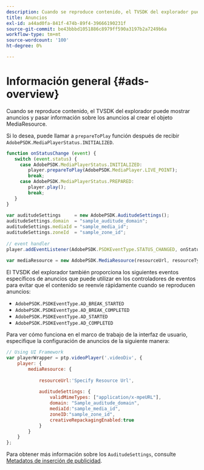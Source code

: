 ```yaml
---
description: Cuando se reproduce contenido, el TVSDK del explorador puede mostrar anuncios y pasar información sobre los anuncios al crear el objeto MediaResource.
title: Anuncios
exl-id: a44ad0fa-841f-474b-89f4-39666190231f
source-git-commit: be43bbbd1051886c8979ff590a3197b2a7249b6a
workflow-type: tm+mt
source-wordcount: '100'
ht-degree: 0%

---
```


# Información general {#ads-overview}

Cuando se reproduce contenido, el TVSDK del explorador puede mostrar anuncios y pasar información sobre los anuncios al crear el objeto MediaResource.

Si lo desea, puede llamar a `prepareToPlay` función después de recibir `AdobePSDK.MediaPlayerStatus.INITIALIZED`.

```js
function onStatusChange (event) { 
   switch (event.status) { 
     case AdobePSDK.MediaPlayerStatus.INITIALIZED: 
        player.prepareToPlay(AdobePSDK.MediaPlayer.LIVE_POINT); 
        break; 
     case AdobePSDK.MediaPlayerStatus.PREPARED: 
        player.play(); 
        break; 
   } 
} 
 
var auditudeSettings     = new AdobePSDK.AuditudeSettings(); 
auditudeSettings.domain  = "sample_auditude_domain"; 
auditudeSettings.mediaId = "sample_media_id"; 
auditudeSettings.zoneId  = "sample_zone_id"; 
 
// event handler 
player.addEventListener(AdobePSDK.PSDKEventType.STATUS_CHANGED, onStatusChange); 
 
var mediaResource = new AdobePSDK.MediaResource(resourceUrl, resourceType, auditudeSettings, false);
```

El TVSDK del explorador también proporciona los siguientes eventos específicos de anuncios que puede utilizar en los controladores de eventos para evitar que el contenido se reenvíe rápidamente cuando se reproducen anuncios:

* `AdobePSDK.PSDKEventType.AD_BREAK_STARTED`
* `AdobePSDK.PSDKEventType.AD_BREAK_COMPLETED`
* `AdobePSDK.PSDKEventType.AD_STARTED`
* `AdobePSDK.PSDKEventType.AD_COMPLETED`

Para ver cómo funciona en el marco de trabajo de la interfaz de usuario, especifique la configuración de anuncios de la siguiente manera:

```js
// Using UI Framework 
var playerWrapper = ptp.videoPlayer('.videoDiv', { 
    player: { 
        mediaResource: { 
 
            resourceUrl:'Specify Resource Url', 
 
            auditudeSettings: { 
                validMimeTypes: ["application/x-mpeURL"], 
                domain: "Sample_auditude_domain", 
                mediaId:"sample_media_id", 
                zoneID:"sample_zone_id", 
                creativeRepackagingEnabled:true 
            } 
        } 
    } 
}; 
```

Para obtener más información sobre los `AuditudeSettings`, consulte [Metadatos de inserción de publicidad](../../ad-insertion/ad-insertion-metadata/c-psdk-browser-tvsdk-2.4-ad-insertion-metadata.md).
